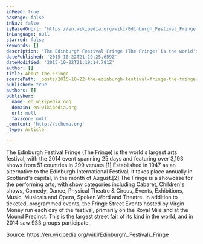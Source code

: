 ```yaml
---
inFeed: true
hasPage: false
inNav: false
isBasedOnUrl: 'https://en.wikipedia.org/wiki/Edinburgh_Festival_Fringe'
inLanguage: null
starred: false
keywords: []
description: "The Edinburgh Festival Fringe (The Fringe) is the world's largest arts festival"
datePublished: '2015-10-22T21:19:25.659Z'
dateModified: '2015-10-22T21:19:14.781Z'
author: []
title: About the Fringe
sourcePath: _posts/2015-10-22-the-edinburgh-festival-fringe-the-fringe-is-the-worlds-la.md
published: true
authors: []
publisher:
  name: en.wikipedia.org
  domain: en.wikipedia.org
  url: null
  favicon: null
_context: 'http://schema.org'
_type: Article

---
```

The Edinburgh Festival Fringe (The Fringe) is the world's largest arts festival, with the 2014 event spanning 25 days and featuring over 3,193 shows from 51 countries in 299 venues.\[1\] Established in 1947 as an alternative to the Edinburgh International Festival, it takes place annually in Scotland's capital, in the month of August.\[2\] The Fringe is a showcase for the performing arts, with show categories including Cabaret, Children's shows, Comedy, Dance, Physical Theatre & Circus, Events, Exhibitions, Music, Musicals and Opera, Spoken Word and Theatre. In addition to ticketed, programmed events, the Fringe Street Events hosted by Virgin Money run each day of the festival, primarily on the Royal Mile and at the Mound Precinct. This is the largest street fair of its kind in the world, and in 2014 saw 933 groups participate.

Source: https://en.wikipedia.org/wiki/Edinburgh\_Festival\_Fringe